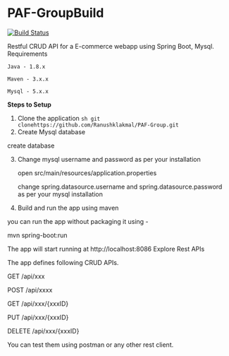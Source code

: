 # PAF-GroupBuild 
[![Build Status](https://travis-ci.org/joemccann/dillinger.svg?branch=master)](https://travis-ci.org/joemccann/dillinger)

Restful CRUD API for a E-commerce webapp using Spring Boot, Mysql.
Requirements

    Java - 1.8.x

    Maven - 3.x.x

    Mysql - 5.x.x

**Steps to Setup**

1. Clone the application
``sh
git clonehttps://github.com/Ranushklakmal/PAF-Group.git
``
2. Create Mysql database

create database 

3. Change mysql username and password as per your installation

    open src/main/resources/application.properties

    change spring.datasource.username and spring.datasource.password as per your mysql installation

4. Build and run the app using maven

you can run the app without packaging it using -

mvn spring-boot:run

The app will start running at http://localhost:8086
Explore Rest APIs

The app defines following CRUD APIs.

GET /api/xxx

POST /api/xxxx

GET /api/xxx/{xxxID}

PUT /api/xxx/{xxxID}

DELETE /api/xxx/{xxxID}

You can test them using postman or any other rest client.
